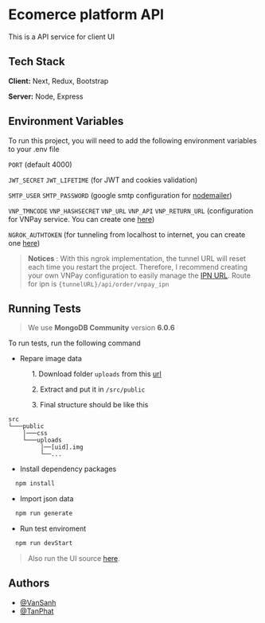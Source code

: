 
# Ecomerce platform API

This is a API service for client UI 


## Tech Stack

**Client:** Next, Redux, Bootstrap

**Server:** Node, Express

## Environment Variables

To run this project, you will need to add the following environment variables to your .env file

`PORT` (default 4000)

`JWT_SECRET`
`JWT_LIFETIME` (for JWT and cookies validation)

`SMTP_USER`
`SMTP_PASSWORD` (google smtp configuration for [nodemailer](https://nodemailer.com))

`VNP_TMNCODE`
`VNP_HASHSECRET`
`VNP_URL`
`VNP_API`
`VNP_RETURN_URL` (configuration for VNPay service. You can create one [here](https://sandbox.vnpayment.vn/apis/docs/gioi-thieu/))

`NGROK_AUTHTOKEN` (for tunneling from localhost to internet, you can create one [here](https://ngrok.com))

> **Notices** : With this ngrok implementation, the tunnel URL will reset each time you restart the project. Therefore, I recommend creating your own VNPay configuration to easily manage the [IPN URL](https://sandbox.vnpayment.vn/apis/docs/thanh-toan-pay/pay.html). Route for ipn is `{tunnelURL}/api/order/vnpay_ipn`


## Running Tests

> We use **MongoDB Community** version **6.0.6**

To run tests, run the following command

- Repare image data

  &nbsp;&nbsp;&nbsp;&nbsp;&nbsp;&nbsp;1. Download folder `uploads` from this [url](https://drive.google.com/file/d/1jZ0BfGoaYJP5RoTTrqXWErT7JmBwXdYA/view?usp=sharing)

  &nbsp;&nbsp;&nbsp;&nbsp;&nbsp;&nbsp;2. Extract and put it in `/src/public`

  &nbsp;&nbsp;&nbsp;&nbsp;&nbsp;&nbsp;3. Final structure should be like this
```
src
└───public
    │───css
    └───uploads
         │──[uid].img
         └──...
```


- Install dependency packages

```bash
  npm install
```

- Import json data

```bash
  npm run generate
```

- Run test enviroment

```bash
  npm run devStart
```
> Also run the UI source [here](https://github.com/VanSanh1810/E-Commerce-Platform-FE).

## Authors

- [@VanSanh](https://github.com/VanSanh1810)
- [@TanPhat](https://github.com/TanPhat21242002)
